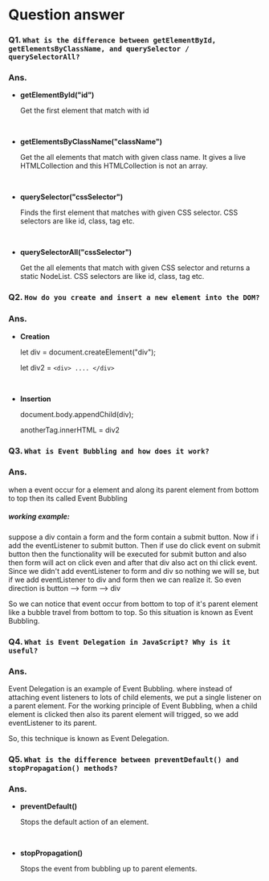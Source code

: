 # Question answer

### Q1. `What is the difference between getElementById, getElementsByClassName, and querySelector / querySelectorAll?`

### Ans.

- **getElementById("id")**

  Get the first element that match with id

</br>

- **getElementsByClassName("className")**

  Get the all elements that match with given class name. It gives a live HTMLCollection and this HTMLCollection is not an array.

</br>

- **querySelector("cssSelector")**

  Finds the first element that matches with given CSS selector. CSS selectors are like id, class, tag etc.

</br>

- **querySelectorAll("cssSelector")**

  Get the all elements that match with given CSS selector and returns a static NodeList. CSS selectors are like id, class, tag etc.

### Q2. `How do you create and insert a new element into the DOM?`

### Ans.

- **Creation**

  let div = document.createElement("div");

  let div2 = `<div> .... </div>`

</br>

- **Insertion**

  document.body.appendChild(div);

  anotherTag.innerHTML = div2

### Q3. `What is Event Bubbling and how does it work?`

### Ans.

when a event occur for a element and along its parent element from bottom to top then its called Event Bubbling

##### **working example:**

suppose a div contain a form and the form contain a submit button. Now if i add the eventListener to submit button. Then if use do click event on submit button then the functionality will be executed for submit button and also then form will act on click even and after that div also act on thi click event.
Since we didn't add eventListener to form and div so nothing we will se, but if we add eventListener to div and form then we can realize it. So even direction is button --> form --> div

So we can notice that event occur from bottom to top of it's parent element like a bubble travel from bottom to top. So this situation is known as Event Bubbling.

### Q4. `What is Event Delegation in JavaScript? Why is it useful?`

### Ans.

Event Delegation is an example of Event Bubbling. where instead of attaching event listeners to lots of child elements, we put a single listener on a parent element. For the working principle of Event Bubbling, when a child element is clicked then also its parent element will trigged, so we add eventListener to its parent.

So, this technique is known as Event Delegation.

### Q5. `What is the difference between preventDefault() and stopPropagation() methods?`

### Ans.

- **preventDefault()**

  Stops the default action of an element.

</br>

- **stopPropagation()**

  Stops the event from bubbling up to parent elements.
